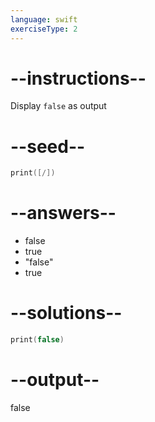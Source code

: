 ```yaml
---
language: swift
exerciseType: 2
---
```


# --instructions--

Display `false` as output

# --seed--

```swift
print([/])
```

# --answers--

- false
- true
- "false"
- true

# --solutions--

```swift
print(false)
```

# --output--

false

